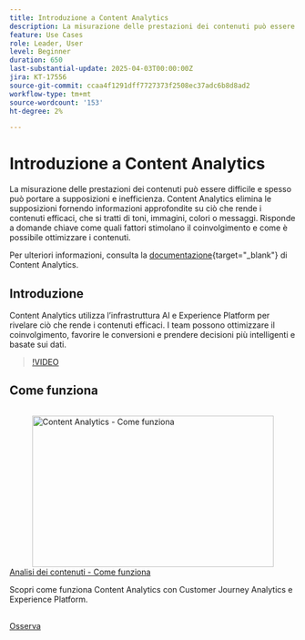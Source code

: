 ```yaml
---
title: Introduzione a Content Analytics
description: La misurazione delle prestazioni dei contenuti può essere difficile e spesso può portare a supposizioni e inefficienza. Content Analytics elimina le supposizioni fornendo informazioni approfondite su ciò che rende i contenuti efficaci.
feature: Use Cases
role: Leader, User
level: Beginner
duration: 650
last-substantial-update: 2025-04-03T00:00:00Z
jira: KT-17556
source-git-commit: ccaa4f1291dff7727373f2508ec37adc6b8d8ad2
workflow-type: tm+mt
source-wordcount: '153'
ht-degree: 2%

---
```


# Introduzione a Content Analytics

La misurazione delle prestazioni dei contenuti può essere difficile e spesso può portare a supposizioni e inefficienza. Content Analytics elimina le supposizioni fornendo informazioni approfondite su ciò che rende i contenuti efficaci, che si tratti di toni, immagini, colori o messaggi. Risponde a domande chiave come quali fattori stimolano il coinvolgimento e come è possibile ottimizzare i contenuti.

Per ulteriori informazioni, consulta la [documentazione](https://experienceleague.adobe.com/en/docs/analytics-platform/using/content-analytics/content-analytics){target="_blank"} di Content Analytics.

## Introduzione

Content Analytics utilizza l’infrastruttura AI e Experience Platform per rivelare ciò che rende i contenuti efficaci. I team possono ottimizzare il coinvolgimento, favorire le conversioni e prendere decisioni più intelligenti e basate sui dati.

>[!VIDEO](https://video.tv.adobe.com/v/3457310/?learn=on&enablevpops)


## Come funziona

<!-- CARDS
{cta=Watch}
* how-it-works.md
-->
<!-- START CARDS HTML - DO NOT MODIFY BY HAND -->
<div class="columns">
    <div class="column is-half-tablet is-half-desktop is-one-third-widescreen" aria-label="Content Analytics - How it works">
        <div class="card" style="height: 100%; display: flex; flex-direction: column; height: 100%;">
            <div class="card-image">
                <figure class="image x-is-16by9">
                    <a href="how-it-works.md" title="Impostare le autorizzazioni per Real-Time CDP Collaboration" target="_blank" rel="referrer">
                        <img class="is-bordered-r-small" src="https://video.tv.adobe.com/v/3457423/?format=jpeg&nocache=1742338375674" alt="Content Analytics - Come funziona"
                             style="width: 100%; aspect-ratio: 16 / 9; object-fit: cover; overflow: hidden; display: block; margin: auto;">
                    </a>
                </figure>
            </div>
            <div class="card-content is-padded-small" style="display: flex; flex-direction: column; flex-grow: 1; justify-content: space-between;">
                <div class="top-card-content">
                    <p class="headline is-size-6 has-text-weight-bold">
                        <a href="how-it-works.md" target="_blank" rel="referrer" title="Content Analytics - Come funziona">Analisi dei contenuti - Come funziona</a>
                    </p>
                    <p class="is-size-6">Scopri come funziona Content Analytics con Customer Journey Analytics e Experience Platform.</p>
                </div>
                <a href="how-it-works.md" target="_blank" rel="referrer" class="spectrum-Button spectrum-Button--outline spectrum-Button--primary spectrum-Button--sizeM" style="align-self: flex-start; margin-top: 1rem;">
                    <span class="spectrum-Button-label has-no-wrap has-text-weight-bold">Osserva</span>
                </a>
            </div>
        </div>
    </div>
</div>
<!-- END CARDS HTML - DO NOT MODIFY BY HAND -->
